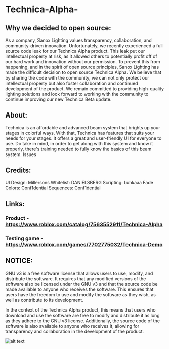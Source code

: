 # Technica-Alpha-
## Why we decided to open source:
As a company, Sanox Lighting values transparency, collaboration, and community-driven innovation. Unfortunately, we recently experienced a full source code leak for our Technica Alpha product. This leak put our intellectual property at risk, as it allowed others to potentially profit off of our hard work and innovation without our permission. To prevent this from happening, and in the spirit of open source principles, Sanox Lighting has made the difficult decision to open source Technica Alpha. We believe that by sharing the code with the community, we can not only protect our intellectual property but also foster collaboration and continued development of the product. We remain committed to providing high-quality lighting solutions and look forward to working with the community to continue improving our new Technica Beta update.

## About:
Technica is an affordable and advanced beam system that brights up your stages in colorful ways. With that, Technica has features that suits your needs for your stages. It offers a great and user-friendly UI for everyone to use.
Do take in mind, in order to get along with this system and know it properly, there's training needed to fully know the basics of this beam system.
Issues

## Credits:
UI Design: Millersons
Whitelist: DANIELSBERG
Scripting: Luhkaaa
Fade Colors: Conf1dential
Sequences: Conf1dential

## Links:
### Product - https://www.roblox.com/catalog/7563552911/Technica-Alpha
### Testing game - https://www.roblox.com/games/7702775032/Technica-Demo


## NOTICE:
GNU v3 is a free software license that allows users to use, modify, and distribute the software. It requires that any modified versions of the software also be licensed under the GNU v3 and that the source code be made available to anyone who receives the software. This ensures that users have the freedom to use and modify the software as they wish, as well as contribute to its development.

In the context of the Technica Alpha product, this means that users who download and use the software are free to modify and distribute it as long as they adhere to the GNU v3 license. Additionally, the source code of the software is also available to anyone who receives it, allowing for transparency and collaboration in the development of the product.


![alt text](https://media.discordapp.net/attachments/879448285356630016/1051958435907899493/technica.png)
